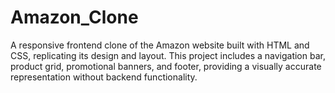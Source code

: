 # Amazon_Clone
A responsive frontend clone of the Amazon website built with HTML and CSS, replicating its design and layout. This project includes a navigation bar, product grid, promotional banners, and footer, providing a visually accurate representation without backend functionality.
